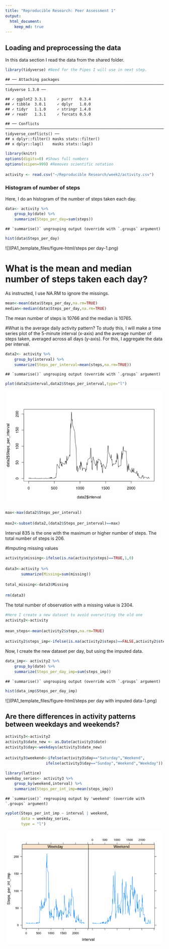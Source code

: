 ```yaml
---
title: "Reproducible Research: Peer Assessment 1"
output: 
  html_document:
    keep_md: true
---
```



## Loading and preprocessing the data
In this data section I read the data from the shared folder. 


```r
library(tidyverse) #Need for the Pipes I will use in next step.
```

```
## ── Attaching packages ───────────────────────────────────────────────────────────────────────────────── tidyverse 1.3.0 ──
```

```
## ✓ ggplot2 3.3.1     ✓ purrr   0.3.4
## ✓ tibble  3.0.1     ✓ dplyr   1.0.0
## ✓ tidyr   1.1.0     ✓ stringr 1.4.0
## ✓ readr   1.3.1     ✓ forcats 0.5.0
```

```
## ── Conflicts ──────────────────────────────────────────────────────────────────────────────────── tidyverse_conflicts() ──
## x dplyr::filter() masks stats::filter()
## x dplyr::lag()    masks stats::lag()
```

```r
library(knitr)
options(digits=0) #Shows full numbers
options(scipen=999) #Removes scientific notation

activity <- read.csv("~/Reproducible Research/week2/activity.csv")
```

### Histogram of number of steps
Here, I do an histogram of the number of steps taken each day.


```r
data<- activity %>% 
    group_by(date) %>% 
    summarize(Steps_per_day=sum(steps))
```

```
## `summarise()` ungrouping output (override with `.groups` argument)
```

```r
hist(data$Steps_per_day)
```

![](PA1_template_files/figure-html/steps per day-1.png)<!-- -->

# What is the mean and median number of steps taken each day? 
As instructed, I use NA.RM to ignore the missings. 

```r
mean<-mean(data$Steps_per_day,na.rm=TRUE)
median<-median(data$Steps_per_day,na.rm=TRUE)
```

The mean number of steps is 10766 and the median is 10765. 

#What is the average daily activity pattern?
To study this, I will make a time series plot of the 5-minute interval (x-axis) and the average number of steps taken, averaged across all days (y-axis). For this, I aggregate the data per interval.


```r
data2<- activity %>% 
    group_by(interval) %>% 
    summarize(Steps_per_interval=mean(steps,na.rm=TRUE))
```

```
## `summarise()` ungrouping output (override with `.groups` argument)
```

```r
plot(data2$interval,data2$Steps_per_interval,type="l")
```

![](PA1_template_files/figure-html/unnamed-chunk-3-1.png)<!-- -->

```r
max<-max(data2$Steps_per_interval)

max2<-subset(data2,(data2$Steps_per_interval)==max)
```

Interval 835 is the one with the maximum or higher number of steps. The total number of steps is 206.

#Imputing missing values

```r
activity$missing<-ifelse(is.na(activity$steps)==TRUE,1,0)

data3<-activity %>% 
       summarize(Missing=sum(missing))

total_missing<-data3$Missing

rm(data3)
```

The total number of observation with a missing value is 2304.


```r
#Here I create a new dataset to avoid overwriting the old one
activity2<-activity

mean_steps<-mean(activity2$steps,na.rm=TRUE)

activity2$steps_imp<-ifelse(is.na(activity2$steps)==FALSE,activity2$steps,mean_steps)
```

Now, I create the new dataset per day, but using the imputed data.


```r
data_imp<- activity2 %>% 
    group_by(date) %>% 
    summarize(Steps_per_day_imp=sum(steps_imp))
```

```
## `summarise()` ungrouping output (override with `.groups` argument)
```

```r
hist(data_imp$Steps_per_day_imp)
```

![](PA1_template_files/figure-html/steps per day with imputed data-1.png)<!-- -->

## Are there differences in activity patterns between weekdays and weekends?

```r
activity3<-activity2
activity3$date_new <- as.Date(activity3$date)
activity3$day<-weekdays(activity3$date_new)

activity3$weekend<-ifelse(activity3$day=="Saturday","Weekend",
                  ifelse(activity3$day=="Sunday","Weekend","Weekday"))
```


```r
library(lattice)
weekday_series<- activity3 %>% 
    group_by(weekend,interval) %>% 
    summarize(Steps_per_int_imp=mean(steps_imp))
```

```
## `summarise()` regrouping output by 'weekend' (override with `.groups` argument)
```

```r
xyplot(Steps_per_int_imp ~ interval | weekend,
       data = weekday_series,
       type = "l")
```

![](PA1_template_files/figure-html/unnamed-chunk-6-1.png)<!-- -->
